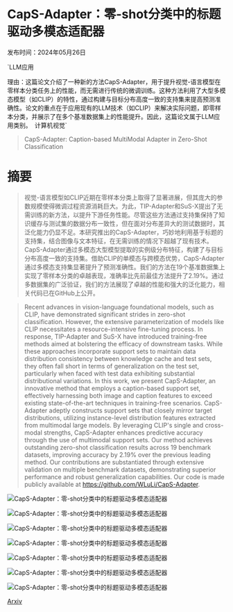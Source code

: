 # CapS-Adapter：零-shot分类中的标题驱动多模态适配器

发布时间：2024年05月26日

`LLM应用

理由：这篇论文介绍了一种新的方法CapS-Adapter，用于提升视觉-语言模型在零样本分类任务上的性能，而无需进行传统的微调训练。这种方法利用了大型多模态模型（如CLIP）的特性，通过构建与目标分布高度一致的支持集来提高预测准确性。论文的重点在于应用现有的LLM技术（如CLIP）来解决实际问题，即零样本分类，并展示了在多个基准数据集上的性能提升。因此，这篇论文属于LLM应用类别。` `计算机视觉`

> CapS-Adapter: Caption-based MultiModal Adapter in Zero-Shot Classification

# 摘要

> 视觉-语言模型如CLIP近期在零样本分类上取得了显著进展，但其庞大的参数规模使得微调过程资源消耗巨大。为此，TIP-Adapter和SuS-X提出了无需训练的新方法，以提升下游任务性能。尽管这些方法通过支持集保持了知识缓存与测试集的数据分布一致性，但在面对分布差异大的测试数据时，其泛化能力仍显不足。本研究推出的CapS-Adapter，巧妙地利用基于标题的支持集，结合图像与文本特征，在无需训练的情况下超越了现有技术。CapS-Adapter通过多模态大型模型提取的实例级分布特征，构建了与目标分布高度一致的支持集。借助CLIP的单模态与跨模态优势，CapS-Adapter通过多模态支持集显著提升了预测准确性。我们的方法在19个基准数据集上实现了零样本分类的卓越表现，准确率比先前最佳方法提升了2.19%。通过多数据集的广泛验证，我们的方法展现了卓越的性能和强大的泛化能力，相关代码已在GitHub上公开。

> Recent advances in vision-language foundational models, such as CLIP, have demonstrated significant strides in zero-shot classification. However, the extensive parameterization of models like CLIP necessitates a resource-intensive fine-tuning process. In response, TIP-Adapter and SuS-X have introduced training-free methods aimed at bolstering the efficacy of downstream tasks. While these approaches incorporate support sets to maintain data distribution consistency between knowledge cache and test sets, they often fall short in terms of generalization on the test set, particularly when faced with test data exhibiting substantial distributional variations. In this work, we present CapS-Adapter, an innovative method that employs a caption-based support set, effectively harnessing both image and caption features to exceed existing state-of-the-art techniques in training-free scenarios. CapS-Adapter adeptly constructs support sets that closely mirror target distributions, utilizing instance-level distribution features extracted from multimodal large models. By leveraging CLIP's single and cross-modal strengths, CapS-Adapter enhances predictive accuracy through the use of multimodal support sets. Our method achieves outstanding zero-shot classification results across 19 benchmark datasets, improving accuracy by 2.19\% over the previous leading method. Our contributions are substantiated through extensive validation on multiple benchmark datasets, demonstrating superior performance and robust generalization capabilities. Our code is made publicly available at https://github.com/WLuLi/CapS-Adapter.

![CapS-Adapter：零-shot分类中的标题驱动多模态适配器](../../../paper_images/2405.16591/x1.png)

![CapS-Adapter：零-shot分类中的标题驱动多模态适配器](../../../paper_images/2405.16591/x2.png)

![CapS-Adapter：零-shot分类中的标题驱动多模态适配器](../../../paper_images/2405.16591/x3.png)

![CapS-Adapter：零-shot分类中的标题驱动多模态适配器](../../../paper_images/2405.16591/x4.png)

![CapS-Adapter：零-shot分类中的标题驱动多模态适配器](../../../paper_images/2405.16591/x5.png)

![CapS-Adapter：零-shot分类中的标题驱动多模态适配器](../../../paper_images/2405.16591/x6.png)

![CapS-Adapter：零-shot分类中的标题驱动多模态适配器](../../../paper_images/2405.16591/x7.png)

[Arxiv](https://arxiv.org/abs/2405.16591)